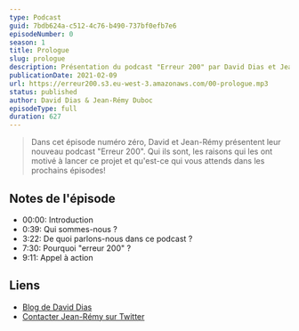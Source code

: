 ```yaml
---
type: Podcast
guid: 7bdb624a-c512-4c76-b490-737bf0efb7e6
episodeNumber: 0
season: 1
title: Prologue
slug: prologue
description: Présentation du podcast "Erreur 200" par David Dias et Jean-Rémy. Une présentation de qui ils sont, les origines de ce nouveau podcast et ce qui vous attends dans les prochains épisodes.
publicationDate: 2021-02-09
url: https://erreur200.s3.eu-west-3.amazonaws.com/00-prologue.mp3
status: published
author: David Dias & Jean-Rémy Duboc
episodeType: full
duration: 627
---
```


> Dans cet épisode numéro zéro, David et Jean-Rémy présentent leur nouveau podcast "Erreur 200". Qui ils sont, les raisons qui les ont motivé à lancer ce projet et qu'est-ce qui vous attends dans les prochains épisodes!

## Notes de l'épisode

- 00:00: Introduction
- 0:39: Qui sommes-nous ?
- 3:22: De quoi parlons-nous dans ce podcast ?
- 7:30: Pourquoi "erreur 200" ?
- 9:11: Appel à action

## Liens

- [Blog de David Dias](https://thedaviddias.dev)
- [Contacter Jean-Rémy sur Twitter](https://twitter.com/JeanRemyDuboc)
